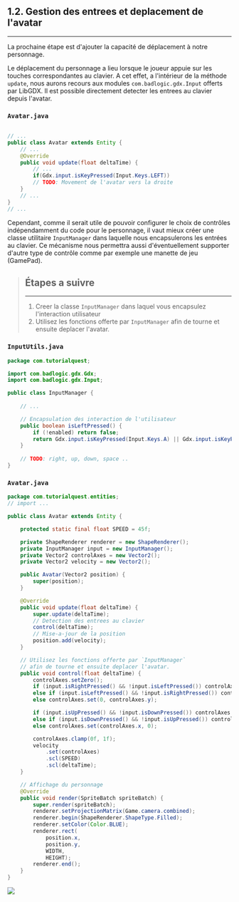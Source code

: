 ## 1.2. Gestion des entrees et deplacement de l'avatar
---

La prochaine étape est d'ajouter la capacité de déplacement à notre personnage. 

Le déplacement du personnage a lieu lorsque le joueur appuie sur les touches correspondantes au clavier. A cet effet, a l'intérieur de la méthode `update`, nous aurons recours aux modules `com.badlogic.gdx.Input` offerts par LibGDX. Il est possible directement detecter les entrees au clavier depuis l'avatar.

### ```Avatar.java```
```java

// ...
public class Avatar extends Entity {    
    // ...
    @Override
    public void update(float deltaTime) {
        // ...        
        if(Gdx.input.isKeyPressed(Input.Keys.LEFT)) 
        // TODO: Movement de l'avatar vers la droite
    }
    // ...
}
// ...

```

Cependant, comme il serait utile de pouvoir configurer le choix de contrôles indépendamment du code pour le personnage, il vaut mieux créer une classe utilitaire `InputManager` dans laquelle nous encapsulerons les entrées au clavier. Ce mécanisme nous permettra aussi d'éventuellement supporter d'autre type de contrôle comme par exemple une manette de jeu (GamePad).

> ## Étapes a suivre
> ---
> 1. Creer la classe `InputManager` dans laquel vous encapsulez l'interaction utilisateur
> 2. Utilisez les fonctions offerte par `InputManager` afin de tourne et ensuite deplacer l'avatar.

### ```InputUtils.java```
```java
package com.tutorialquest;

import com.badlogic.gdx.Gdx;
import com.badlogic.gdx.Input;

public class InputManager {
    
    // ...

    // Encapsulation des interaction de l'utilisateur
    public boolean isLeftPressed() {
        if (!enabled) return false;
        return Gdx.input.isKeyPressed(Input.Keys.A) || Gdx.input.isKeyPressed(Input.Keys.LEFT);
    }
    
    // TODO: right, up, down, space ..
}

```

### ```Avatar.java```
```java
package com.tutorialquest.entities;
// import ...

public class Avatar extends Entity {

    protected static final float SPEED = 45f;

    private ShapeRenderer renderer = new ShapeRenderer();
    private InputManager input = new InputManager();
    private Vector2 controlAxes = new Vector2();
    private Vector2 velocity = new Vector2();

    public Avatar(Vector2 position) {
        super(position);
    }

    @Override
    public void update(float deltaTime) {
        super.update(deltaTime);
        // Detection des entrees au clavier
        control(deltaTime);
        // Mise-a-jour de la position
        position.add(velocity);
    }

    // Utilisez les fonctions offerte par `InputManager`
    // afin de tourne et ensuite deplacer l'avatar.
    public void control(float deltaTime) {
        controlAxes.setZero();
        if (input.isRightPressed() && !input.isLeftPressed()) controlAxes.set(1f, controlAxes.y);
        else if (input.isLeftPressed() && !input.isRightPressed()) controlAxes.set(-1f, controlAxes.y);
        else controlAxes.set(0, controlAxes.y);

        if (input.isUpPressed() && !input.isDownPressed()) controlAxes.set(controlAxes.x, 1f);
        else if (input.isDownPressed() && !input.isUpPressed()) controlAxes.set(controlAxes.x, -1f);
        else controlAxes.set(controlAxes.x, 0);

        controlAxes.clamp(0f, 1f);
        velocity
            .set(controlAxes)
            .scl(SPEED)
            .scl(deltaTime);
    }

    // Affichage du personnage
    @Override
    public void render(SpriteBatch spriteBatch) {
        super.render(spriteBatch);
        renderer.setProjectionMatrix(Game.camera.combined);
        renderer.begin(ShapeRenderer.ShapeType.Filled);
        renderer.setColor(Color.BLUE);
        renderer.rect(
            position.x,
            position.y,
            WIDTH,
            HEIGHT);
        renderer.end();
    }
}
```

![](./resources/avatar-movement.gif) 